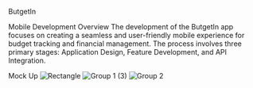 ButgetIn

Mobile Development Overview
The development of the ButgetIn app focuses on creating a seamless and user-friendly mobile experience for budget tracking and financial management. The process involves three primary stages: Application Design, Feature Development, and API Integration.

Mock Up
![Rectangle](https://github.com/user-attachments/assets/ca2ecb8d-1cb1-4c53-960c-2d68ab54fcb5)
![Group 1 (3)](https://github.com/user-attachments/assets/e7f1b060-8757-4775-9357-6a59cb0b1541)
![Group 2](https://github.com/user-attachments/assets/711de9fe-3594-435e-b169-b50ea3968cae)
